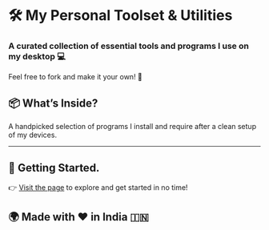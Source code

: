 # 🛠️ My Personal Toolset & Utilities  
### A curated collection of essential tools and programs I use on my desktop 💻  
Feel free to fork and make it your own! 🌟  

## 📦 What’s Inside?  
A handpicked selection of programs I install and require after a clean setup of my devices.  

---

## 🚀 Getting Started.
👉 [Visit the page](https://adish08.github.io) to explore and get started in no time!  

## 🌍 Made with ❤️ in India 🇮🇳  
